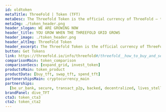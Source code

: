 ```yaml
---
id: oldtoken
metaTitle: ThreeFold | Token (TFT)
metaDesc: The Threefold Token is the official currency of ThreeFold – the engine for a planet positive and data sovereign Internet. Now is the perfect time to get involved.
metaImg: ./token_header.png
header_slogan: WE ARE GROWING NOW
header_title: YOU GROW WHEN THE THREEFOLD GRID GROWS
header_image: ./token_header.png
header_altImg: ThreeFold Token
header_excerpt: The Threefold Token is the official currency of ThreeFold – the engine for a planet positive and data sovereign Internet. Now is the perfect time to get involved.
button: Get Tokens
link: https://threefold.io/info/threefold#/threefold__how_to_buy_and_sell
comparisonMain: token_comparison
comparisonSecs: [expand_grid, invest_token]
productsMain: token_product
productData: [buy_tft, swap_tft, spend_tft]
partenershipsMain: cryptocurrency_main
partnerships:
  [be_ur_bank, secure, transact_p2p, backed, decentralized, lives_stellar]
brandPanel: dive_TFT
cta3: token_cta3
cta2: token_cta2
---
```

